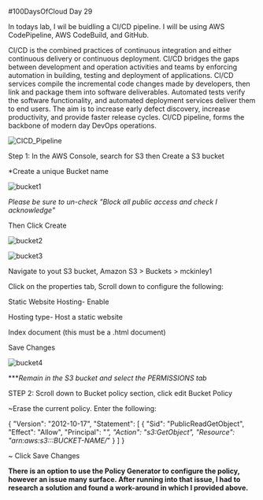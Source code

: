 #100DaysOfCloud Day 29

In todays lab, I wil be buidling a CI/CD pipeline. I will be using AWS CodePipeline, AWS CodeBuild, and GitHub.

CI/CD is the combined practices of continuous integration and either continuous delivery or continuous deployment. 
CI/CD bridges the gaps between development and operation activities and teams by enforcing automation in building, testing and deployment of applications. 
CI/CD services compile the incremental code changes made by developers, then link and package them into software deliverables.
Automated tests verify the software functionality, and automated deployment services deliver them to end users. 
The aim is to increase early defect discovery, increase productivity, and provide faster release cycles. 
CI/CD pipeline, forms the backbone of modern day DevOps operations.


![CICD_Pipeline](https://user-images.githubusercontent.com/91057035/162497552-2692a8cb-e227-4082-8bb6-5c012145dac8.png)



Step 1: In the AWS Console, search for S3 then Create a S3 bucket 

*Create a unique Bucket name

![bucket1](https://user-images.githubusercontent.com/91057035/162499870-df9adcb8-eb4e-41bf-80ba-3d92aee3f9fb.png)


*Please be sure to un-check "Block all public access and check I acknowledge"*

Then Click Create


![bucket2](https://user-images.githubusercontent.com/91057035/162500314-9228c28b-116d-4196-b8b9-62add032a291.png)


![bucket3](https://user-images.githubusercontent.com/91057035/162501483-f94a4d38-8058-48ed-9c82-d15e5336a272.png)


Navigate to yout S3 bucket, Amazon S3 > Buckets > mckinley1

Click on the properties tab, Scroll down to configure the following:

Static Website Hosting- Enable

Hosting type- Host a static website

Index document (this must be a .html document)

Save Changes


![bucket4](https://user-images.githubusercontent.com/91057035/162502056-a058ddd6-3fe1-4cd1-adfd-0a82f3e38128.png)

****Remain in the S3 bucket and select the PERMISSIONS tab*


STEP 2: Scroll down to Bucket policy section, click edit Bucket Policy

~Erase the current policy. Enter the following:

{
    "Version": "2012-10-17",
    "Statement": [
        {
            "Sid": "PublicReadGetObject",
            "Effect": "Allow",
            "Principal": "*",
            "Action": "s3:GetObject",
            "Resource": "arn:aws:s3:::BUCKET-NAME/*"
        }
    ]
}


~ Click Save Changes

**There is an option to use the Policy Generator to configure the policy, however an issue many surface. After running into that issue, I had to research a solution and found a work-around in which I provided above.**

